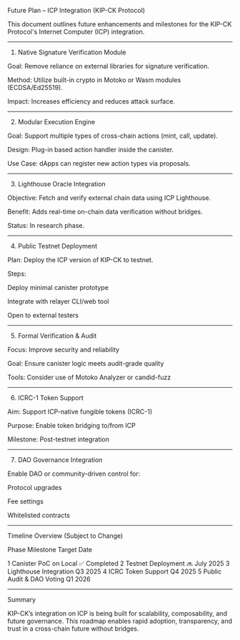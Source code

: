  Future Plan – ICP Integration (KIP-CK Protocol)

This document outlines future enhancements and milestones for the KIP-CK Protocol's Internet Computer (ICP) integration.


---

 1. Native Signature Verification Module

Goal: Remove reliance on external libraries for signature verification.

Method: Utilize built-in crypto in Motoko or Wasm modules (ECDSA/Ed25519).

Impact: Increases efficiency and reduces attack surface.



---

 2. Modular Execution Engine

Goal: Support multiple types of cross-chain actions (mint, call, update).

Design: Plug-in based action handler inside the canister.

Use Case: dApps can register new action types via proposals.



---

 3. Lighthouse Oracle Integration

Objective: Fetch and verify external chain data using ICP Lighthouse.

Benefit: Adds real-time on-chain data verification without bridges.

Status: In research phase.



---

 4. Public Testnet Deployment

Plan: Deploy the ICP version of KIP-CK to testnet.

Steps:

Deploy minimal canister prototype

Integrate with relayer CLI/web tool

Open to external testers




---

 5. Formal Verification & Audit

Focus: Improve security and reliability

Goal: Ensure canister logic meets audit-grade quality

Tools: Consider use of Motoko Analyzer or candid-fuzz



---

 6. ICRC-1 Token Support

Aim: Support ICP-native fungible tokens (ICRC-1)

Purpose: Enable token bridging to/from ICP

Milestone: Post-testnet integration



---

 7. DAO Governance Integration

Enable DAO or community-driven control for:

Protocol upgrades

Fee settings

Whitelisted contracts




---

 Timeline Overview (Subject to Change)

Phase	Milestone	Target Date

1	Canister PoC on Local	✅ Completed
2	Testnet Deployment	🔜 July 2025
3	Lighthouse Integration	Q3 2025
4	ICRC Token Support	Q4 2025
5	Public Audit & DAO Voting	Q1 2026



---

 Summary

KIP-CK’s integration on ICP is being built for scalability, composability, and future governance. This roadmap enables rapid adoption, transparency, and trust in a cross-chain future without bridges.
